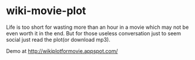 wiki-movie-plot
===============

Life is too short for wasting more than an hour in a movie which may not be even worth it in the end. But for those useless conversation just to seem social just read the plot(or download mp3).

Demo at http://wikiplotformovie.appspot.com/